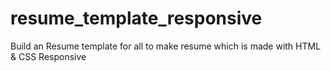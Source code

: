 # resume_template_responsive
Build an Resume template for all to make resume which is made with HTML & CSS Responsive 
